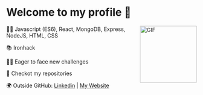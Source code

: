 # Welcome to my profile 🙌

<img align="right" alt="GIF" height="150px" src="https://raw.githubusercontent.com/coderjojo/coderjojo/master/img/github.gif" />
<p>👨‍💻 Javascript (ES6), React, MongoDB, Express, NodeJS, HTML, CSS</p>
<p>📚 Ironhack</p>
<p>🙋‍♀️ Eager to face new challenges</p>
<p>👀 Checkot my repositories</p>
<p>🌍 Outside GitHub: <a href="https://linkedin.com/in/inesdepalmamasaveu/">Linkedin</a> | <a href="https://inesdepalma.com/">My Website</a></p>
